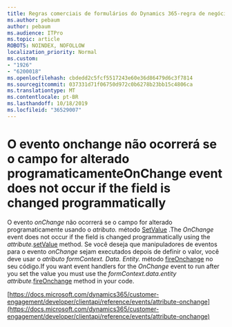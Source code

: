 ```yaml
---
title: Regras comerciais de formulários do Dynamics 365-regra de negócios não está sendo acionada para um formulário
ms.author: pebaum
author: pebaum
ms.audience: ITPro
ms.topic: article
ROBOTS: NOINDEX, NOFOLLOW
localization_priority: Normal
ms.custom:
- "1926"
- "6200018"
ms.openlocfilehash: cbdedd2c5fcf5517243e60e36d86479d6c3f7814
ms.sourcegitcommit: 037331d71f06750d972c0b6278b23bb15c4806ca
ms.translationtype: MT
ms.contentlocale: pt-BR
ms.lasthandoff: 10/18/2019
ms.locfileid: "36529007"
---
```

# <a name="onchange-event-does-not-occur-if-the-field-is-changed-programmatically"></a><span data-ttu-id="6d77e-102">O evento onchange não ocorrerá se o campo for alterado programaticamente</span><span class="sxs-lookup"><span data-stu-id="6d77e-102">OnChange event does not occur if the field is changed programmatically</span></span>

<span data-ttu-id="6d77e-103">O evento *onChange* não ocorrerá se o campo for alterado programaticamente usando o *atributo.* método [SetValue](https://docs.microsoft.com/dynamics365/customer-engagement/developer/clientapi/reference/attributes/setvalue) .</span><span class="sxs-lookup"><span data-stu-id="6d77e-103">The *OnChange* event does not occur if the field is changed programmatically using the *attribute.*[setValue](https://docs.microsoft.com/dynamics365/customer-engagement/developer/clientapi/reference/attributes/setvalue) method.</span></span> <span data-ttu-id="6d77e-104">Se você deseja que manipuladores de eventos para o evento *onChange* sejam executados depois de definir o valor, você deve usar o *atributo formContext. Data. Entity.* método [fireOnchange](https://docs.microsoft.com/dynamics365/customer-engagement/developer/clientapi/reference/attributes/fireonchange) no seu código.</span><span class="sxs-lookup"><span data-stu-id="6d77e-104">If you want event handlers for the *OnChange* event to run after you set the value you must use the *formContext.data.entity attribute.*[fireOnchange](https://docs.microsoft.com/dynamics365/customer-engagement/developer/clientapi/reference/attributes/fireonchange) method in your code.</span></span>

[https://docs.microsoft.com/dynamics365/customer-engagement/developer/clientapi/reference/events/attribute-onchange](https://docs.microsoft.com/dynamics365/customer-engagement/developer/clientapi/reference/events/attribute-onchange)
